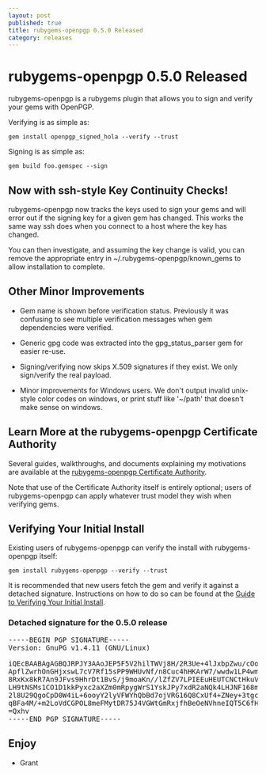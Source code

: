 ```yaml
---
layout: post
published: true
title: rubygems-openpgp 0.5.0 Released
category: releases
---
```


rubygems-openpgp 0.5.0 Released
===============================

rubygems-openpgp is a rubygems plugin that allows you to sign and
verify your gems with OpenPGP.

Verifying is as simple as:

    gem install openpgp_signed_hola --verify --trust

Signing is as simple as:

    gem build foo.gemspec --sign

Now with ssh-style Key Continuity Checks!
-----------------------------------------

rubygems-openpgp now tracks the keys used to sign your gems and will
error out if the signing key for a given gem has changed.  This works
the same way ssh does when you connect to a host where the key has
changed.

You can then investigate, and assuming the key change is valid, you
can remove the appropriate entry in ~/.rubygems-openpgp/known_gems to
allow installation to complete.

Other Minor Improvements
------------------------

* Gem name is shown before verification status.  Previously it was
  confusing to see multiple verification messages when gem
  dependencies were verified.

* Generic gpg code was extracted into the gpg_status_parser gem for
  easier re-use.

* Signing/verifying now skips X.509 signatures if they exist.  We only
  sign/verify the real payload.

* Minor improvements for Windows users.  We don't output invalid
  unix-style color codes on windows, or print stuff like '~/path' that
  doesn't make sense on windows.

Learn More at the rubygems-openpgp Certificate Authority
--------------------------------------------------------

Several guides, walkthroughs, and documents explaining my motivations
are available at the [rubygems-openpgp Certificate
Authority](http://www.rubygems-openpgp-ca.org).

Note that use of the Certificate Authority itself is entirely
optional; users of rubygems-openpgp can apply whatever trust model
they wish when verifying gems.

Verifying Your Initial Install
------------------------------

Existing users of rubygems-openpgp can verify the install with
rubygems-openpgp itself:

    gem install rubygems-openpgp --verify --trust

It is recommended that new users fetch the gem and verify it against a
detached signature.  Instructions on how to do so can be found at the
[Guide to Verifying Your Initial Install](/blog/the-complete-guide-to-verifying-your-initial-install.html).

### Detached signature for the 0.5.0 release

<pre>
-----BEGIN PGP SIGNATURE-----
Version: GnuPG v1.4.11 (GNU/Linux)

iQEcBAABAgAGBQJRPJY3AAoJEP5F5V2hilTWVj8H/2R3Ue+4lJxbpZwu/cOodlWb
ApflZwrhOnGHjxswL7cV7Rf15sPP9WHUvNf/n8Cuc4hHKArW7/wwdw1LP4wmrRz4
8RxKx8kR7An9JFvs9HhrDt1BvS/j9moaKn//lZfZV7LPIEEuHEUTCNCtHkuV/oBG
LH9tNSMs1CO1D1kkPyxc2aXZm0mRpygWrS1YskJPy7xdR2aNQk4LHJNF168m+XJH
2l8U29QgoCpD0W4iL+6ooyY2lyVFWYhQbBd7ojVRG16Q8CxUf4+ZNey+3tgchVEP
qBFa4M/+m2LoVdCGPOL8meFMytDR75J4VGWtGmRxjfhBeOeNVhneIQT5C6fHCfw=
=Qxhv
-----END PGP SIGNATURE-----
</pre>

Enjoy
-----

- Grant